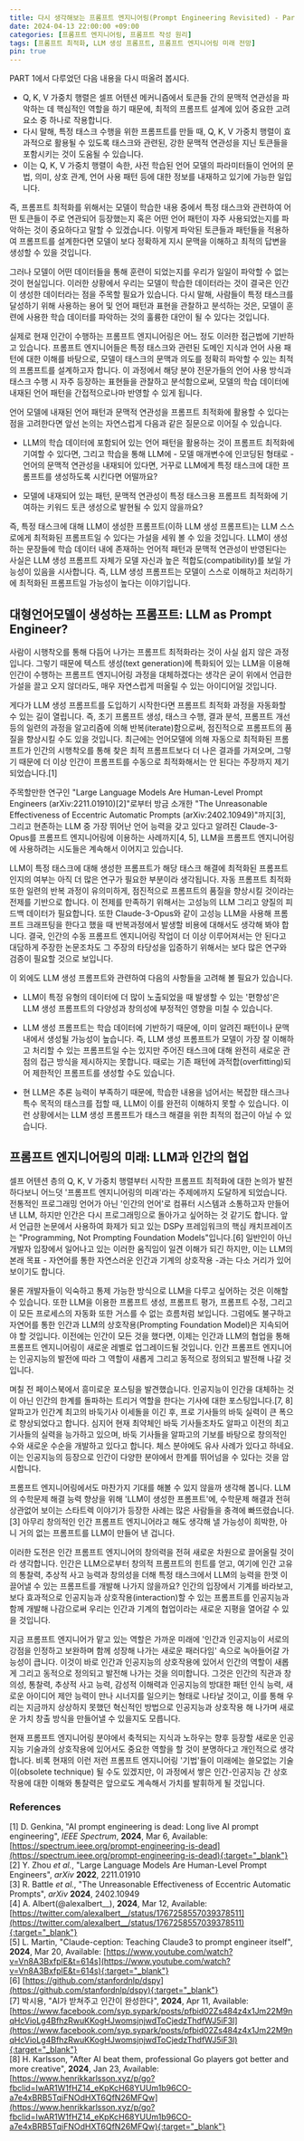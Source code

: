 ```yaml
---
title: 다시 생각해보는 프롬프트 엔지니어링(Prompt Engineering Revisited) - Part 2
date: 2024-04-13 22:00:00 +09:00
categories: [프롬프트 엔지니어링, 프롬프트 작성 원리]
tags: [프롬프트 최적화, LLM 생성 프롬프트, 프롬프트 엔지니어링 미래 전망]
pin: true
---
```

PART 1에서 다루었던 다음 내용을 다시 떠올려 봅시다.

-  Q, K, V 가중치 행렬은 셀프 어텐션 메커니즘에서 토큰들 간의 문맥적 연관성을 파악하는 데 핵심적인 역할을 하기 때문에, 최적의 프롬프트 설계에 있어 중요한 고려 요소 중 하나로 작용합니다.
- 다시 말해, 특정 태스크 수행을 위한 프롬프트를 만들 때, Q, K, V 가중치 행렬이 효과적으로 활용될 수 있도록 태스크와 관련된, 강한 문맥적 연관성을 지닌 토큰들을 포함시키는 것이 도움될 수 있습니다. 
- 이는 Q, K, V 가중치 행렬이 속한, 사전 학습된 언어 모델의 파라미터들이 언어의 문법, 의미, 상호 관계, 언어 사용 패턴 등에 대한 정보를 내재하고 있기에 가능한 일입니다.

즉, 프롬프트 최적화를 위해서는 모델이 학습한 내용 중에서 특정 태스크와 관련하여 어떤 토큰들이 주로 연관되어 등장했는지 혹은 어떤 언어 패턴이 자주 사용되었는지를 파악하는 것이 중요하다고 말할 수 있겠습니다. 이렇게 파악된 토큰들과 패턴들을 적용하여 프롬프트를 설계한다면 모델이 보다 정확하게 지시 문맥을 이해하고 최적의 답변을 생성할 수 있을 것입니다. 

그러나 모델이 어떤 데이터들을 통해 훈련이 되었는지를 우리가 일일이 파악할 수 없는 것이 현실입니다. 이러한 상황에서 우리는 모델이 학습한 데이터라는 것이 결국은 인간이 생성한 데이터라는 점을 주목할 필요가 있습니다. 다시 말해, 사람들이 특정 태스크를 달성하기 위해 사용하는 용어 및 언어 패턴과 표현을 관찰하고 분석하는 것은, 모델이 훈련에 사용한 학습 데이터를 파악하는 것의 훌륭한 대안이 될 수 있다는 것입니다.

 실제로 현재 인간이 수행하는 프롬프트 엔지니어링은 어느 정도 이러한 접근법에 기반하고 있습니다. 프롬프트 엔지니어들은 특정 태스크와 관련된 도메인 지식과 언어 사용 패턴에 대한 이해를 바탕으로, 모델이 태스크의 문맥과 의도를 정확히 파악할 수 있는 최적의 프롬프트를 설계하고자 합니다. 이 과정에서 해당 분야 전문가들의 언어 사용 방식과 태스크 수행 시 자주 등장하는 표현들을 관찰하고 분석함으로써, 모델의 학습 데이터에 내재된 언어 패턴을 간접적으로나마 반영할 수 있게 됩니다.

언어 모델에 내재된 언어 패턴과 문맥적 연관성을 프롬프트 최적화에 활용할 수 있다는 점을 고려한다면 앞선 논의는 자연스럽게 다음과 같은 질문으로 이어질 수 있습니다.

- LLM의 학습 데이터에 포함되어 있는 언어 패턴을 활용하는 것이 프롬프트 최적화에 기여할 수 있다면, 그리고 학습을 통해 LLM에 - 모델 매개변수에 인코딩된 형태로 - 언어의 문맥적 연관성을 내재되어 있다면, 거꾸로 LLM에게 특정 태스크에 대한 프롬프트를 생성하도록 시킨다면 어떨까요? 

- 모델에 내재되어 있는 패턴, 문맥적 연관성이 특정 태스크용 프롬프트 최적화에 기여하는 키워드 토큰 생성으로 발현될 수 있지 않을까요?

즉, 특정 태스크에 대해 LLM이 생성한 프롬프트(이하 LLM 생성 프롬프트)는 LLM 스스로에게 최적화된 프롬프트일 수 있다는 가설을 세워 볼 수 있을 것입니다. LLM이 생성하는 문장들에 학습 데이터 내에 존재하는 언어적 패턴과 문맥적 연관성이 반영된다는 사실은 LLM 생성 프롬프트 자체가 모델 자신과 높은 적합도(compatibility)를 보일 가능성이 있음을 시사합니다. 즉, LLM 생성 프롬프트는 모델이 스스로 이해하고 처리하기에 최적화된 프롬프트일 가능성이 높다는 이야기입니다.     

## 대형언어모델이 생성하는 프롬프트: LLM as Prompt Engineer?

사람이 시행착오를 통해 다듬어 나가는 프롬프트 최적화라는 것이 사실 쉽지 않은 과정입니다. 그렇기 때문에 텍스트 생성(text generation)에 특화되어 있는 LLM을 이용해 인간이 수행하는 프롬프트 엔지니어링 과정을 대체하겠다는 생각은 굳이 위에서 언급한 가설을 끌고 오지 않더라도, 매우 자연스럽게 떠올릴 수 있는 아이디어일 것입니다. 

게다가 LLM 생성 프롬프트를 도입하기 시작한다면 프롬프트 최적화 과정을 자동화할 수 있는 길이 열립니다. 즉, 초기 프롬프트 생성, 태스크 수행, 결과 분석, 프롬프트 개선 등의 일련의 과정을 알고리즘에 의해 반복(iterate)함으로써, 점진적으로 프롬프트의 품질을 향상시킬 수도 있을 것입니다. 최근에는 언어모델에 의해 자동으로 최적화된 프롬프트가 인간의 시행착오를 통해 찾은 최적 프롬프트보다 더 나은 결과를 가져오며, 그렇기 때문에 더 이상 인간이 프롬프트를 수동으로 최적화해서는 안 된다는 주장까지 제기되었습니다.[1]

주목할만한 연구인 "Large Language Models Are Human-Level Prompt Engineers (arXiv:2211.01910)[2]"로부터 방금 소개한 "The Unreasonable Effectiveness of Eccentric Automatic Prompts (arXiv:2402.10949)"까지[3], 그리고 현존하는 LLM 중 가장 뛰어난 언어 능력을 갖고 있다고 알려진 Claude-3-Opus를 프롬프트 엔지니어링에 이용하는 사례까지[4, 5], LLM을 프롬프트 엔지니어링에 사용하려는 시도들은 계속해서 이어지고 있습니다.

LLM이 특정 태스크에 대해 생성한 프롬프트가 해당 태스크 해결에 최적화된 프롬프트인지의 여부는 아직 더 많은 연구가 필요한 부분이라 생각됩니다. 자동 프롬프트 최적화 또한 일련의 반복 과정이 유의미하게, 점진적으로 프롬프트의 품질을 향상시킬 것이라는 전제를 기반으로 합니다. 이 전제를 만족하기 위해서는 고성능의 LLM 그리고 양질의 피드백 데이터가 필요합니다. 또한 Claude-3-Opus와 같이 고성능 LLM을 사용해 프롬프트 크래프팅을 한다고 했을 때 반복과정에서 발생할 비용에 대해서도 생각해 봐야 합니다. 결국, 인간의 수동 프롬프트 엔지니어링 작업이 더 이상 이루어져서는 안 된다고 대담하게 주장한 논문조차도 그 주장의 타당성을 입증하기 위해서는 보다 많은 연구와 검증이 필요할 것으로 보입니다.

이 외에도 LLM 생성 프롬프트와 관련하여 다음의 사항들을 고려해 볼 필요가 있습니다. 

- LLM이 특정 유형의 데이터에 더 많이 노출되었을 때 발생할 수 있는 '편향성'은 LLM 생성 프롬프트의 다양성과 창의성에 부정적인 영향을 미칠 수 있습니다.  

- LLM 생성 프롬프트는 학습 데이터에 기반하기 때문에, 이미 알려진 패턴이나 문맥 내에서 생성될 가능성이 높습니다. 즉, LLM 생성 프롬프트가 모델이 가장 잘 이해하고 처리할 수 있는 프롬프트일 수는 있지만 주어진 태스크에 대해 완전히 새로운 관점의 접근 방식을 제시하지는 못합니다. 때로는 기존 패턴에 과적합(overfitting)되어 제한적인 프롬프트를 생성할 수도 있습니다. 

- 현 LLM은 추론 능력이 부족하기 때문에, 학습한 내용을 넘어서는 복잡한 태스크나 특수 목적의 태스크를 접할 때, LLM이 이를 완전히 이해하지 못할 수 있습니다. 이런 상황에서는 LLM 생성 프롬프트가 태스크 해결을 위한 최적의 접근이 아닐 수 있습니다. 

## 프롬프트 엔지니어링의 미래: LLM과 인간의 협업

셀프 어텐션 층의 Q, K, V 가중치 행렬부터 시작한 프롬프트 최적화에 대한 논의가 발전하다보니 어느덧 '프롬프트 엔지니어링의 미래'라는 주제에까지 도달하게 되었습니다. 전통적인 프로그래밍 언어가 아닌 '인간의 언어'로 컴퓨터 시스템과 소통하고자 만들어 낸 LLM, 하지만 인간은 다시 프로그래밍으로 돌아가고 싶어하는 것 같기도 합니다. 앞서 언급한 논문에서 사용하여 화제가 되고 있는 DSPy 프레임워크의 핵심 캐치프레이즈는 "Programming, Not Prompting Foundation Models"입니다.[6] 일반인이 아닌 개발자 입장에서 일어나고 있는 이러한 움직임이 일견 이해가 되긴 하지만, 이는 LLM의 본래 목표 - 자연어를 통한 자연스러운 인간과 기계의 상호작용 -과는 다소 거리가 있어 보이기도 합니다. 

물론 개발자들이 익숙하고 통제 가능한 방식으로 LLM을 다루고 싶어하는 것은 이해할 수 있습니다. 또한 LLM을 이용한 프롬프트 생성, 프롬프트 평가, 프롬프트 수정, 그리고 이 모든 프로세스의 자동화 또한 거스를 수 없는 흐름처럼 보입니다. 그럼에도 불구하고 자연어를 통한 인간과 LLM의 상호작용(Prompting Foundation Model)은 지속되어야 할 것입니다. 이전에는 인간이 모든 것을 했다면, 이제는 인간과 LLM의 협업을 통해 프롬프트 엔지니어링이 새로운 레벨로 업그레이드될 것입니다. 인간 프롬프트 엔지니어는 인공지능의 발전에 따라 그 역할이 새롭게 그리고 동적으로 정의되고 발전해 나갈 것입니다. 

며칠 전 페이스북에서 흥미로운 포스팅을 발견했습니다. 인공지능이 인간을 대체하는 것이 아닌 인간의 한계를 돌파하는 트리거 역할을 한다는 기사에 대한 포스팅입니다.[7, 8] 알파고가 인간계 최고의 바둑기사 이세돌을 이긴 후, 프로 기사들의 바둑 실력이 큰 폭으로 향상되었다고 합니다. 심지어 현재 최약체인 바둑 기사들조차도 알파고 이전의 최고 기사들의 실력을 능가하고 있으며, 바둑 기사들을 알파고의 기보를 바탕으로 창의적인 수와 새로운 수순을 개발하고 있다고 합니다. 체스 분야에도 유사 사례가 있다고 하네요. 이는 인공지능의 등장으로 인간이 다양한 분야에서 한계를 뛰어넘을 수 있다는 것을 암시합니다. 

프롬프트 엔지니어링에서도 마찬가지 기대를 해볼 수 있지 않을까 생각해 봅니다. LLM의 수학문제 해결 능력 향상을 위해 'LLM이 생성한 프롬프트'에, 수학문제 해결과 전혀 상관없어 보이는 스타트렉 이야기가 등장한 사례는 많은 사람들을 충격에 빠뜨렸습니다.[3] 아무리 창의적인 인간 프롬프트 엔지니어라고 해도 생각해 낼 가능성이 희박한, 아니 거의 없는 프롬프트를 LLM이 만들어 낸 겁니다. 

이러한 도전은 인간 프롬프트 엔지니어의 창의력을 전혀 새로운 차원으로 끌어올릴 것이라 생각합니다. 인간은 LLM으로부터 창의적 프롬프트의 힌트를 얻고, 여기에 인간 고유의 통찰력, 추상적 사고 능력과 창의성을 더해 특정 태스크에서 LLM의 능력을 한껏 이끌어낼 수 있는 프롬프트를 개발해 나가지 않을까요? 인간의 입장에서 기계를 바라보고, 보다 효과적으로 인공지능과 상호작용(interaction)할 수 있는 프롬프트를 인공지능과 함께 개발해 나감으로써 우리는 인간과 기계의 협업이라는 새로운 지평을 열어갈 수 있을 것입니다. 

지금 프롬프트 엔지니어가 맡고 있는 역할은 가까운 미래에 '인간과 인공지능이 서로의 강점을 인정하고 보완하며 함께 성장해 나가는 새로운 패러다임' 속으로 녹아들어갈 가능성이 큽니다. 이것이 바로 인간과 인공지능의 상호작용에 있어서 인간의 역할이 새롭게 그리고 동적으로 정의되고 발전해 나가는 것을 의미합니다. 그것은 인간의 직관과 창의성, 통찰력, 추상적 사고 능력, 감성적 이해력과 인공지능의 방대한 패턴 인식 능력, 새로운 아이디어 제안 능력이 만나 시너지를 일으키는 형태로 나타날 것이고, 이를 통해 우리는 지금까지 상상하지 못했던 혁신적인 방법으로 인공지능과 상호작용 해 나가며 새로운 가치 창출 방식을 만들어낼 수 있을지도 모릅니다.

현재 프롬프트 엔지니어링 분야에서 축적되는 지식과 노하우는 향후 등장할 새로운 인공지능 기술과의 상호작용에 있어서도 중요한 역할을 할 것이 분명하다고 개인적으로 생각합니다. 비록 현재의 이런 저런 프롬프트 엔지니어링 '기법'들이 미래에는 쓸모없는 기술이(obsolete technique) 될 수도 있겠지만, 이 과정에서 쌓은 인간-인공지능 간 상호작용에 대한 이해와 통찰력은 앞으로도 계속해서 가치를 발휘하게 될 것입니다. 

### References

[1] D. Genkina, "AI prompt engineering is dead: Long live AI prompt engineering", *IEEE Spectrum*, **2024**, Mar 6, Available: [https://spectrum.ieee.org/prompt-engineering-is-dead](https://spectrum.ieee.org/prompt-engineering-is-dead){:target="_blank"}  
[2] Y. Zhou *et al.*, "Large Language Models Are Human-Level Prompt Engineers", _arXiv_ **2022**, 2211.01910  
[3] R. Battle *et al.*, "The Unreasonable Effectiveness of Eccentric Automatic Prompts", _arXiv_ **2024**, 2402.10949  
[4] A. Albert(@alexalbert__), **2024**, Mar 12, Available: [https://twitter.com/alexalbert__/status/1767258557039378511](https://twitter.com/alexalbert__/status/1767258557039378511){:target="_blank"}  
[5] L. Martin, "Claude-ception: Teaching Claude3 to prompt engineer itself", **2024**, Mar 20, Available: [https://www.youtube.com/watch?v=Vn8A3BxfplE&t=614s](https://www.youtube.com/watch?v=Vn8A3BxfplE&t=614s){:target="_blank"}   
[6] [https://github.com/stanfordnlp/dspy](https://github.com/stanfordnlp/dspy){:target="_blank"}  
[7] 박시용, "AI가 받쳐주고 인간이 완성한다", **2024**, Apr 11, Available: [https://www.facebook.com/syp.sypark/posts/pfbid02Zs484z4x1Jm22M9nqHcVioLg4BfhzRwuKKogHJwomsjnjwdToCjedzThdfWJ5iF3l](https://www.facebook.com/syp.sypark/posts/pfbid02Zs484z4x1Jm22M9nqHcVioLg4BfhzRwuKKogHJwomsjnjwdToCjedzThdfWJ5iF3l){:target="_blank"}  
[8] H. Karlsson, "After AI beat them, professional Go players got better and more creative", **2024**, Jan 23, Available: [https://www.henrikkarlsson.xyz/p/go?fbclid=IwAR1W1fHZ14_eKpKcH68YUUm1b96CO-a7e4xBRB5TqiFNOdHXT6QfN26MFQw](https://www.henrikkarlsson.xyz/p/go?fbclid=IwAR1W1fHZ14_eKpKcH68YUUm1b96CO-a7e4xBRB5TqiFNOdHXT6QfN26MFQw){:target="_blank"}  

